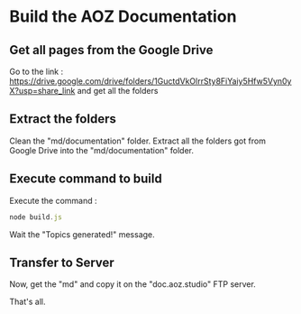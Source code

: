 # Build the AOZ Documentation

## Get all pages from the Google Drive
Go to the link :  https://drive.google.com/drive/folders/1GuctdVkOlrrSty8FiYaiy5Hfw5Vyn0yX?usp=share_link and get all the folders

## Extract the folders
Clean the "md/documentation" folder.
Extract all the folders got from Google Drive into the "md/documentation" folder.

## Execute command to build
Execute the command :

``` javascript
node build.js
```

Wait the "Topics generated!" message.

## Transfer to Server
Now, get the "md" and copy it on the "doc.aoz.studio" FTP server.

That's all.